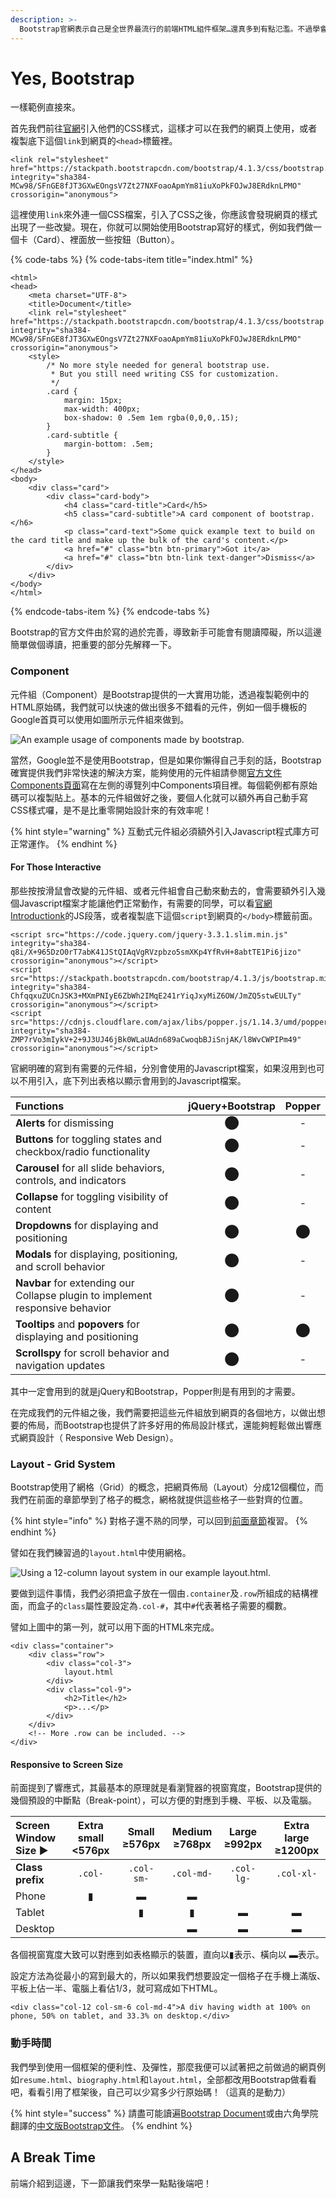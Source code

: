 ```yaml
---
description: >-
  Bootstrap官網表示自己是全世界最流行的前端HTML組件框架…還真多到有點氾濫。不過學會使用的話，我們就可以快速的套用B君寫好的組件，來快速完成網頁上的各種元素。
---
```


# Yes, Bootstrap

一樣範例直接來。

首先我們前往[官網](https://getbootstrap.com/docs/4.1/getting-started/introduction/)引入他們的CSS樣式，這樣才可以在我們的網頁上使用，或者複製底下這個`link`到網頁的`<head>`標籤裡。

```markup
<link rel="stylesheet" href="https://stackpath.bootstrapcdn.com/bootstrap/4.1.3/css/bootstrap.min.css" integrity="sha384-MCw98/SFnGE8fJT3GXwEOngsV7Zt27NXFoaoApmYm81iuXoPkFOJwJ8ERdknLPMO" crossorigin="anonymous">
```

這裡使用`link`來外連一個CSS檔案，引入了CSS之後，你應該會發現網頁的樣式出現了一些改變。現在，你就可以開始使用Bootstrap寫好的樣式，例如我們做一個卡（Card）、裡面放一些按鈕（Button）。

{% code-tabs %}
{% code-tabs-item title="index.html" %}
```markup
<html>
<head>
	<meta charset="UTF-8">
	<title>Document</title>
	<link rel="stylesheet" href="https://stackpath.bootstrapcdn.com/bootstrap/4.1.3/css/bootstrap.min.css" integrity="sha384-MCw98/SFnGE8fJT3GXwEOngsV7Zt27NXFoaoApmYm81iuXoPkFOJwJ8ERdknLPMO" crossorigin="anonymous">
	<style>
		/* No more style needed for general bootstrap use.
		 * But you still need writing CSS for customization.
		 */
		.card {
			margin: 15px;
			max-width: 400px;
			box-shadow: 0 .5em 1em rgba(0,0,0,.15);
		}
		.card-subtitle {
			margin-bottom: .5em;
		}
	</style>
</head>
<body>
	<div class="card">
		<div class="card-body">
			<h4 class="card-title">Card</h5>
			<h5 class="card-subtitle">A card component of bootstrap.</h6>
			<p class="card-text">Some quick example text to build on the card title and make up the bulk of the card's content.</p>
			<a href="#" class="btn btn-primary">Got it</a>
			<a href="#" class="btn btn-link text-danger">Dismiss</a>
		</div>
	</div>
</body>
</html>
```
{% endcode-tabs-item %}
{% endcode-tabs %}

Bootstrap的官方文件由於寫的過於完善，導致新手可能會有閱讀障礙，所以這邊簡單做個導讀，把重要的部分先解釋一下。

### Component

元件組（Component）是Bootstrap提供的一大實用功能，透過複製範例中的HTML原始碼，我們就可以快速的做出很多不錯看的元件，例如一個手機板的Google首頁可以使用如圖所示元件組來做到。

![An example usage of components made by bootstrap.](../.gitbook/assets/iphone-google-home.png)

當然，Google並不是使用Bootstrap，但是如果你懶得自己手刻的話，Bootstrap確實提供我們非常快速的解決方案，能夠使用的元件組請參閱[官方文件Components頁面](https://getbootstrap.com/docs/4.1/components/alerts/)寫在左側的導覽列中Components項目裡。每個範例都有原始碼可以複製貼上。基本的元件組做好之後，要個人化就可以額外再自己動手寫CSS樣式囉，是不是比重零開始設計來的有效率呢！

{% hint style="warning" %}
互動式元件組必須額外引入Javascript程式庫方可正常運作。
{% endhint %}

#### For Those Interactive

那些按按滑鼠會改變的元件組、或者元件組會自己動來動去的，會需要額外引入幾個Javascript檔案才能讓他們正常動作，有需要的同學，可以看[官網Introductionk](https://getbootstrap.com/docs/4.1/getting-started/introduction/#js)的JS段落，或者複製底下這個`script`到網頁的`</body>`標籤前面。

```markup
<script src="https://code.jquery.com/jquery-3.3.1.slim.min.js" integrity="sha384-q8i/X+965DzO0rT7abK41JStQIAqVgRVzpbzo5smXKp4YfRvH+8abtTE1Pi6jizo" crossorigin="anonymous"></script>
<script src="https://stackpath.bootstrapcdn.com/bootstrap/4.1.3/js/bootstrap.min.js" integrity="sha384-ChfqqxuZUCnJSK3+MXmPNIyE6ZbWh2IMqE241rYiqJxyMiZ6OW/JmZQ5stwEULTy" crossorigin="anonymous"></script>
<script src="https://cdnjs.cloudflare.com/ajax/libs/popper.js/1.14.3/umd/popper.min.js" integrity="sha384-ZMP7rVo3mIykV+2+9J3UJ46jBk0WLaUAdn689aCwoqbBJiSnjAK/l8WvCWPIPm49" crossorigin="anonymous"></script>
```

官網明確的寫到有需要的元件組，分別會使用的Javascript檔案，如果沒用到也可以不用引入，底下列出表格以顯示會用到的Javascript檔案。

| Functions | jQuery+Bootstrap | Popper |
| :--- | :---: | :---: |
| **Alerts** for dismissing | ⬤ | - |
| **Buttons** for toggling states and checkbox/radio functionality |  ⬤  | - |
| **Carousel** for all slide behaviors, controls, and indicators | ⬤ | - |
| **Collapse** for toggling visibility of content | ⬤ | - |
| **Dropdowns** for displaying and positioning | ⬤ | ⬤ |
| **Modals** for displaying, positioning, and scroll behavior | ⬤ | - |
| **Navbar** for extending our Collapse plugin to implement responsive behavior | ⬤ |  - |
| **Tooltips** and **popovers** for displaying and positioning | ⬤ |  ⬤ |
| **Scrollspy** for scroll behavior and navigation updates | ⬤ | - |

其中一定會用到的就是jQuery和Bootstrap，Popper則是有用到的才需要。

在完成我們的元件組之後，我們需要把這些元件組放到網頁的各個地方，以做出想要的佈局，而Bootstrap也提供了許多好用的佈局設計樣式，還能夠輕鬆做出響應式網頁設計（ Responsive Web Design）。

### Layout - Grid System

Bootstrap使用了網格（Grid）的概念，把網頁佈局（Layout）分成12個欄位，而我們在前面的章節學到了格子的概念，網格就提供這些格子一些對齊的位置。

{% hint style="info" %}
對格子還不熟的同學，可以回到[前面章節](what-is-html.md#layout-of-a-webpage)複習。
{% endhint %}

譬如在我們練習過的`layout.html`中使用網格。

![Using a 12-column layout system in our example layout.html.](../.gitbook/assets/layout-with-grid.png)

要做到這件事情，我們必須把盒子放在一個由`.container`及`.row`所組成的結構裡面，而盒子的`class`屬性要設定為`.col-#`，其中`#`代表著格子需要的欄數。

譬如上圖中的第一列，就可以用下面的HTML來完成。

```markup
<div class="container">
	<div class="row">
		<div class="col-3">
			layout.html
		</div>
		<div class="col-9">
			<h2>Title</h2>
			<p>...</p>
		</div>
	</div>
	<!-- More .row can be included. -->
</div>
```

#### Responsive to Screen Size

前面提到了響應式，其最基本的原理就是看瀏覽器的視窗寬度，Bootstrap提供的幾個預設的中斷點（Break-point），可以方便的對應到手機、平板、以及電腦。

| Screen Window Size ▶ | Extra small &lt;576px | Small ≥576px | Medium ≥768px | Large ≥992px | Extra large ≥1200px |
| :--- | :---: | :---: | :---: | :---: | :---: |
| **Class prefix** | `.col-` | `.col-sm-` | `.col-md-` | `.col-lg-` | `.col-xl-` |
| Phone | ▮ |  ▬ |  ▬ |  |  |
| Tablet |  |  ▮ | ▮ | ▬ | ▬ |
| Desktop |  |   | ▬ | ▬ | ▬ |

各個視窗寬度大致可以對應到如表格顯示的裝置，直向以▮表示、橫向以 ▬表示。

設定方法為從最小的寫到最大的，所以如果我們想要設定一個格子在手機上滿版、平板上佔一半、電腦上看佔1/3，就可寫成如下HTML。

```markup
<div class="col-12 col-sm-6 col-md-4">A div having width at 100% on phone, 50% on tablet, and 33.3% on desktop.</div>
```

### 動手時間

我們學到使用一個框架的便利性、及彈性，那麼我便可以試著把之前做過的網頁例如`resume.html`、`biography.html`和`layout.html`，全部都改用Bootstrap做看看吧，看看引用了框架後，自己可以少寫多少行原始碼！（這真的是動力）

{% hint style="success" %}
請盡可能讀遍[Bootstrap Document](https://getbootstrap.com/docs/4.1/getting-started/introduction/)或由六角學院翻譯的[中文版Bootstrap文件](https://bootstrap.hexschool.com/docs/4.0/getting-started/introduction/)。
{% endhint %}

## A Break Time

前端介紹到這邊，下一節讓我們來學一點點後端吧！

